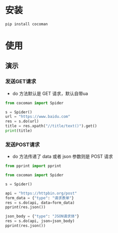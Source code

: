 # 安装

```bash
pip install cocoman
```

# 使用

## 演示

### 发送GET请求

- do 方法默认是 GET 请求，默认自带ua

```python
from cocoman import Spider

s = Spider()
url = "https://www.baidu.com"
res = s.do(url)
title = res.xpath("//title/text()").get()
print(title)
```

### 发送POST请求

- do 方法传递了 data 或者 json 参数则是 POST 请求

```python
from pprint import pprint

from cocoman import Spider

s = Spider()

api = "https://httpbin.org/post"
form_data = {"type": "请求表单"}
res = s.do(api, data=form_data)
pprint(res.json())

json_body = {"type": "JSON请求体"}
res = s.do(api, json=json_body)
pprint(res.json())

```
